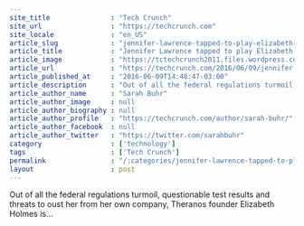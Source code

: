```yaml
---
site_title               : "Tech Crunch"
site_url                 : "https://techcrunch.com"
site_locale              : "en_US"
article_slug             : "jennifer-lawrence-tapped-to-play-elizabeth-holmes-in-new-movie-about-theranos"
article_title            : "Jennifer Lawrence tapped to play Elizabeth Holmes in new movie about Theranos"
article_image            : "https://tctechcrunch2011.files.wordpress.com/2016/06/holmes-lawrence1-2.jpg?w=764&h=400&crop=1"
article_url              : "https://techcrunch.com/2016/06/09/jennifer-lawrence-tapped-to-play-elizabeth-holmes-in-new-movie-about-theranos/"
article_published_at     : "2016-06-09T14:48:47-03:00"
article_description      : "Out of all the federal regulations turmoil, questionable test results and threats to oust her from her own company, Theranos founder Elizabeth Holmes is..."
article_author_name      : "Sarah Buhr"
article_author_image     : null
article_author_biography : null
article_author_profile   : "https://techcrunch.com/author/sarah-buhr/"
article_author_facebook  : null
article_author_twitter   : "https://twitter.com/sarahbuhr"
category                 : ['technology']
tags                     : ['Tech Crunch']
permalink                : "/:categories/jennifer-lawrence-tapped-to-play-elizabeth-holmes-in-new-movie-about-theranos/"
layout                   : post
---
```


Out of all the federal regulations turmoil, questionable test results and threats to oust her from her own company, Theranos founder Elizabeth Holmes is...
